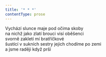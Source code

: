 ```yaml
---
title: '* * *'
contentType: prose
---
```


<section>

Vychází slunce maje pod očima skoby  
na nichž jako zlatí brouci visí oběšenci  
svorně zakletí mí bratříčkové  
šustící v sukních sestry jejich chodíme po zemi  
a jsme raději když prší

</section>
